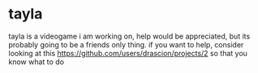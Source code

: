 # tayla
tayla is a videogame i am working on, help would be appreciated, but its probably going to be a friends only thing.
if you want to help, consider looking at this https://github.com/users/drascion/projects/2 so that you know what to do
